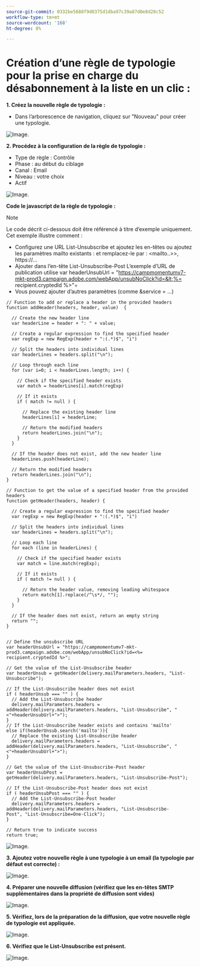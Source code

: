 ```yaml
---
source-git-commit: 0332be5688f9d0375d1dba97c39a87d0e8d28c52
workflow-type: tm+mt
source-wordcount: '168'
ht-degree: 8%

---
```

# Création d’une règle de typologie pour la prise en charge du désabonnement à la liste en un clic :

**1. Créez la nouvelle règle de typologie :**
* Dans l’arborescence de navigation, cliquez sur &quot;Nouveau&quot; pour créer une typologie.

![Image.](/help/assets/CreatingTypologyRules1.png)

**2. Procédez à la configuration de la règle de typologie :**
* Type de règle : Contrôle
* Phase : au début du ciblage
* Canal : Email
* Niveau : votre choix
* Actif


![Image.](/help/assets/CreatingTypologyRules2.png)


**Code le javascript de la règle de typologie :**


>[!NOTE]
>
>Le code décrit ci-dessous doit être référencé à titre d’exemple uniquement.
>Cet exemple illustre comment :
>* Configurez une URL List-Unsubscribe et ajoutez les en-têtes ou ajoutez les paramètres mailto existants : et remplacez-le par : &lt;mailto..>>, https://...
>* Ajouter dans l’en-tête List-Unsubscribe-Post
>L’exemple d’URL de publication utilise var headerUnsubUrl = &quot;https://campmomentumv7-mkt-prod3.campaign.adobe.com/webApp/unsubNoClick?id=&lt;%= recipient.cryptedId %>&quot;÷
>* Vous pouvez ajouter d’autres paramètres (comme &amp;service = ...)
>


```
// Function to add or replace a header in the provided headers 
function addHeader(headers, header, value)  { 
    
  // Create the new header line 
  var headerLine = header + ": " + value; 
    
  // Create a regular expression to find the specified header 
  var regExp = new RegExp(header + ":(.*)$", "i") 
    
  // Split the headers into individual lines 
  var headerLines = headers.split("\n"); 
    
  // Loop through each line 
  for (var i=0; i < headerLines.length; i++) { 
      
    // Check if the specified header exists 
    var match = headerLines[i].match(regExp) 
      
    // If it exists 
    if ( match != null ) { 
        
      // Replace the existing header line 
      headerLines[i] = headerLine; 
        
      // Return the modified headers 
      return headerLines.join("\n"); 
    } 
  } 
    
  // If the header does not exist, add the new header line 
  headerLines.push(headerLine); 
    
  // Return the modified headers 
  return headerLines.join("\n"); 
} 
  
// Function to get the value of a specified header from the provided headers 
function getHeader(headers, header) { 
    
  // Create a regular expression to find the specified header 
  var regExp = new RegExp(header + ":(.*)$", "i") 
    
  // Split the headers into individual lines 
  var headerLines = headers.split("\n"); 
    
  // Loop each line 
  for each (line in headerLines) { 
      
    // Check if the specified header exists 
    var match = line.match(regExp); 
      
    // If it exists 
    if ( match != null ) { 
        
      // Return the header value, removing leading whitespace 
      return match[1].replace(/^\s*/, ""); 
    } 
  } 
    
  // If the header does not exist, return an empty string 
  return ""; 
} 
  
  
// Define the unsubscribe URL 
var headerUnsubUrl = "https://campmomentumv7-mkt-prod3.campaign.adobe.com/webApp/unsubNoClick?id=<%= recipient.cryptedId %>"; 
  
// Get the value of the List-Unsubscribe header 
var headerUnsub = getHeader(delivery.mailParameters.headers, "List-Unsubscribe"); 
  
// If the List-Unsubscribe header does not exist 
if ( headerUnsub === "" ) { 
  // Add the List-Unsubscribe header 
  delivery.mailParameters.headers = addHeader(delivery.mailParameters.headers, "List-Unsubscribe", "<"+headerUnsubUrl+">"); 
} 
// If the List-Unsubscribe header exists and contains 'mailto' 
else if(headerUnsub.search('mailto')){ 
  // Replace the existing List-Unsubscribe header 
  delivery.mailParameters.headers = addHeader(delivery.mailParameters.headers, "List-Unsubscribe", "<"+headerUnsubUrl+">"); 
} 
  
// Get the value of the List-Unsubscribe-Post header 
var headerUnsubPost = getHeader(delivery.mailParameters.headers, "List-Unsubscribe-Post"); 
  
// If the List-Unsubscribe-Post header does not exist 
if ( headerUnsubPost === "" ) { 
  // Add the List-Unsubscribe-Post header 
  delivery.mailParameters.headers = addHeader(delivery.mailParameters.headers, "List-Unsubscribe-Post", "List-Unsubscribe=One-Click"); 
} 
  
// Return true to indicate success 
return true; 
```


![Image.](/help/assets/CreatingTypologyRules3.png)

**3. Ajoutez votre nouvelle règle à une typologie à un email (la typologie par défaut est correcte) :**

![Image.](/help/assets/CreatingTypologyRules4.png)

**4. Préparer une nouvelle diffusion (vérifiez que les en-têtes SMTP supplémentaires dans la propriété de diffusion sont vides)**

![Image.](/help/assets/CreatingTypologyRules5.png)

**5. Vérifiez, lors de la préparation de la diffusion, que votre nouvelle règle de typologie est appliquée.**

![Image.](/help/assets/CreatingTypologyRules6.png)



**6. Vérifiez que le List-Unsubscribe est présent.**

![Image.](/help/assets/CreatingTypologyRules7.png)
